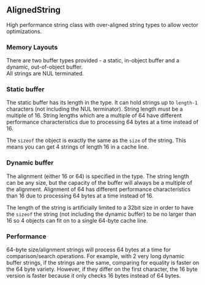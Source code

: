 ## AlignedString

High performance string class with over-aligned string types to allow vector optimizations.

### Memory Layouts

There are two buffer types provided - a static, in-object buffer and a dynamic, out-of-object buffer.  
All strings are NUL terminated.

### Static buffer

The static buffer has its length in the type.   It can hold strings up to `length-1` characters (not including the NUL
terminator).   String length must be a multiple of 16.  String lengths which are a multiple of 64 have different performance
characteristics due to processing 64 bytes at a time instead of 16.   

The `sizeof` the object is exactly the same as the `size` of the string.  This means you can get 4 strings of length 16 in
a cache line.

### Dynamic buffer

The alignment (either 16 or 64) is specified in the type.  The string length can be any size, but the capacity of the buffer
will always be a multiple of the alignment.   Alignment of 64 has different performance characteristics than 16 due to 
processing 64 bytes at a time instead of 16.   

The length of the string is artificially limited to a 32bit size in order to have the `sizeof` the string (not including
the dynamic buffer) to be no larger than 16 so 4 objects can fit on to a single 64-byte cache line.   


### Performance

64-byte size/alignment strings will process 64 bytes at a time for comparison/search operations.   For example, with 2 very
long dynamic buffer strings, if the strings are the same, comparing for equality is faster on the 64 byte variety.  However,
if they differ on the first character, the 16 byte version is faster because it only checks 16 bytes instead of 64 bytes.
